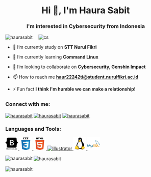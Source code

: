 <h1 align="center">Hi 👋, I'm Haura Sabit</h1>
<h3 align="center">I'm interested in Cybersecurity from Indonesia</h3>

<img align="right" alt="cs" width="400" src="https://blogger.googleusercontent.com/img/b/R29vZ2xl/AVvXsEjhNJNYKsz0zRz-CzaUqAm2MRgt6hyl7sq05Q-XnbDm2VwMedx339MqSyZOAKaZNIywGOU7b4usV_c7PkobISvqG4n1OWRAK6MowARD4h2L_HH0soDHDxo-HLg5bT1n0PRyLyda5DamIal3W2BOTcPpLYlDUc8cUHZ5tqR_YBCcyTEpn2SBhSPC2m-r/s728-rw-ft-e30/flaws.gif">


<p align="left"> <img src="https://komarev.com/ghpvc/?username=haurasabit&label=Profile%20views&color=0e75b6&style=flat" alt="haurasabit" /> </p>



- 🔭 I’m currently study on **STT Nurul Fikri**

- 🌱 I’m currently learning **Command Linux**

- 👯 I’m looking to collaborate on **Cybersecurity, Genshin Impact**

- 📫 How to reach me **haur22242ti@student.nurulfikri.ac.id**

- ⚡ Fun fact **I think I'm humble we can make a relationship!**

<h3 align="left">Connect with me:</h3>
<p align="left">
<a href="https://linkedin.com/in/haurasabit" target="blank"><img align="center" src="https://raw.githubusercontent.com/rahuldkjain/github-profile-readme-generator/master/src/images/icons/Social/linked-in-alt.svg" alt="haurasabit" height="30" width="40" /></a>
<a href="https://instagram.com/haurasabit" target="blank"><img align="center" src="https://raw.githubusercontent.com/rahuldkjain/github-profile-readme-generator/master/src/images/icons/Social/instagram.svg" alt="haurasabit" height="30" width="40" /></a>
<a href="https://medium.com/haurasabit" target="blank"><img align="center" src="https://raw.githubusercontent.com/rahuldkjain/github-profile-readme-generator/master/src/images/icons/Social/medium.svg" alt="haurasabit" height="30" width="40" /></a>
</p>

<h3 align="left">Languages and Tools:</h3>
<p align="left"> <a href="https://getbootstrap.com" target="_blank" rel="noreferrer"> <img src="https://raw.githubusercontent.com/devicons/devicon/master/icons/bootstrap/bootstrap-plain-wordmark.svg" alt="bootstrap" width="40" height="40"/> </a> <a href="https://www.w3schools.com/css/" target="_blank" rel="noreferrer"> <img src="https://raw.githubusercontent.com/devicons/devicon/master/icons/css3/css3-original-wordmark.svg" alt="css3" width="40" height="40"/> </a> <a href="https://www.w3.org/html/" target="_blank" rel="noreferrer"> <img src="https://raw.githubusercontent.com/devicons/devicon/master/icons/html5/html5-original-wordmark.svg" alt="html5" width="40" height="40"/> </a> <a href="https://www.adobe.com/in/products/illustrator.html" target="_blank" rel="noreferrer"> <img src="https://www.vectorlogo.zone/logos/adobe_illustrator/adobe_illustrator-icon.svg" alt="illustrator" width="40" height="40"/> </a> <a href="https://www.linux.org/" target="_blank" rel="noreferrer"> <img src="https://raw.githubusercontent.com/devicons/devicon/master/icons/linux/linux-original.svg" alt="linux" width="40" height="40"/> </a> <a href="https://www.mysql.com/" target="_blank" rel="noreferrer"> <img src="https://raw.githubusercontent.com/devicons/devicon/master/icons/mysql/mysql-original-wordmark.svg" alt="mysql" width="40" height="40"/> </a> </p>

<p><img align="left" src="https://github-readme-stats.vercel.app/api/top-langs?username=haurasabit&show_icons=true&locale=en&layout=compact" alt="haurasabit" /></p>

<p>&nbsp;<img align="center" src="https://github-readme-stats.vercel.app/api?username=haurasabit&show_icons=true&locale=en" alt="haurasabit" /></p>

<p><img align="center" src="https://github-readme-streak-stats.herokuapp.com/?user=haurasabit&" alt="haurasabit" /></p>

